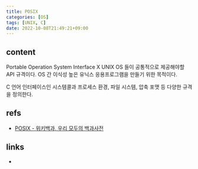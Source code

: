 ```yaml
---
title: POSIX
categories: [OS]
tags: [UNIX, C]
date: 2022-10-08T21:49:21+09:00
---
```


## content
Portable Operation System Interface X
UNIX OS 들이 공통적으로 제공해야할 API 규격이다. OS 간 이식성 높은 유닉스 응용프로그램을 만들기 위한 목적이다.

C 언어 인터페이스인 시스템콜과 프로세스 환경, 파일 시스템, 압축 포맷 등 다양한 규격을 정의한다.


## refs
- [POSIX - 위키백과, 우리 모두의 백과사전](https://ko.wikipedia.org/wiki/POSIX)


## links
- 
